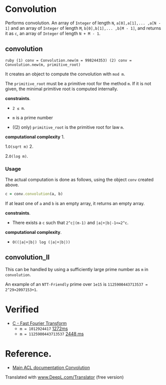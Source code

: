 # Convolution

Performs convolution. An array of `Integer` of length `N`, `a[0],a[1],... ,a[N - 1]` and an array of `Integer` of length `M`, `b[0],b[1],... ,b[M - 1]`, and returns it as `c`, an array of `Integer` of length `N + M - 1`.

## convolution

``ruby
(1) conv = Convolution.new(m = 998244353)
(2) conv = Convolution.new(m, primitive_root)
``

It creates an object to compute the convolution with `mod m`.

The `primitive_root` must be a primitive root for the method `m`. If it is not given, the minimal primitive root is computed internally.

**constraints**.

- `2 ≤ m`.

- `m` is a prime number

- ((2) only) `primitive_root` is the primitive root for law `m`.

**computational complexity** 1.

1.`O(sqrt m)` 2.

2.`O(log m)`.

### Usage

The actual computation is done as follows, using the object `conv` created above.

```ruby
c = conv.convolution(a, b)
```

If at least one of `a` and `b` is an empty array, it returns an empty array.

**constraints**.

- There exists a `c` such that `2^c|(m-1)` and `|a|+|b|-1<=2^c`.

**computational complexity**.

- `O((|a|+|b|) log (|a|+|b|))`

## convolution_ll

This can be handled by using a sufficiently large prime number as `m` in `convolution`.

An example of an `NTT-Friendly` prime over `1e15` is `1125900443713537 = 2^29×2097153+1`.

# Verified

- [C - Fast Fourier Transform](https://atcoder.jp/contests/atc001/tasks/fft_c)
  - `m = 1012924417`
    [1272ms](https://atcoder.jp/contests/atc001/submissions/17193829)
  - `m = 1125900443713537`
    [2448 ms](https://atcoder.jp/contests/atc001/submissions/17193739)

# Reference.

- [Main ACL documentation Convolution](https://atcoder.github.io/ac-library/master/document_ja/convolution.html)


Translated with www.DeepL.com/Translator (free version)
